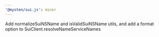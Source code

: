 ```yaml
---
'@mysten/sui.js': minor
---
```


Add normalizeSuiNSName and isValidSuiNSName utils, and add a format option to SuiClient.resolveNameServiceNames
